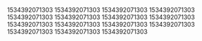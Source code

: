1534392071303
1534392071303
1534392071303
1534392071303
1534392071303
1534392071303
1534392071303
1534392071303
1534392071303
1534392071303
1534392071303
1534392071303
1534392071303
1534392071303
1534392071303